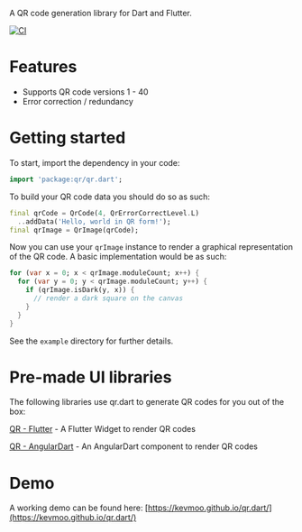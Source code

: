 A QR code generation library for Dart and Flutter.

[![CI](https://github.com/kevmoo/qr.dart/workflows/ci/badge.svg)](https://github.com/kevmoo/qr.dart/actions?query=workflow%3A%22ci%22)

# Features

- Supports QR code versions 1 - 40
- Error correction / redundancy

# Getting started

To start, import the dependency in your code:

```dart
import 'package:qr/qr.dart';
```

To build your QR code data you should do so as such:

```dart
final qrCode = QrCode(4, QrErrorCorrectLevel.L)
  ..addData('Hello, world in QR form!');
final qrImage = QrImage(qrCode);
```

Now you can use your `qrImage` instance to render a graphical representation of the QR code. A basic implementation would be as such:

```dart
for (var x = 0; x < qrImage.moduleCount; x++) {
  for (var y = 0; y < qrImage.moduleCount; y++) {
    if (qrImage.isDark(y, x)) {
      // render a dark square on the canvas
    }
  }
}
```

See the `example` directory for further details.

# Pre-made UI libraries

The following libraries use qr.dart to generate QR codes for you out of the box:

[QR - Flutter](https://github.com/lukef/qr.flutter) - A Flutter Widget to render QR codes

[QR - AngularDart](https://github.com/gazialankus/qr.angulardart) - An AngularDart component to render QR codes

# Demo

A working demo can be found here: [https://kevmoo.github.io/qr.dart/](https://kevmoo.github.io/qr.dart/)
